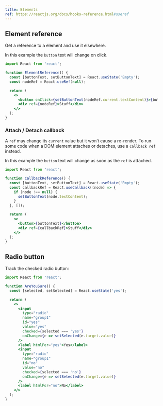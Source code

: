 ```yaml
---
title: Elements
ref: https://reactjs.org/docs/hooks-reference.html#useref
---
```


## Element reference

Get a reference to a element and use it elsewhere.

In this example the `button` text will change on click.

```jsx
import React from 'react';

function ElementReference() {
  const [buttonText, setButtonText] = React.useState('Empty');
  const nodeRef = React.useRef(null);

  return (
    <>
      <button onClick={setButtonText(nodeRef.current.textContent)}>{buttonText}</button>
      <div ref={nodeRef}>Stuff</div>
    </>
  );
}
```

### Attach / Detach callback

A `ref` may change its `current` value but it won't cause a re-render.
To run some code when a DOM element attaches or detaches,
use a `callback ref` instead.

In this example the `button` text will change as soon as the `ref` is attached.

```jsx
import React from 'react';

function CallbackReference() {
  const [buttonText, setButtonText] = React.useState('Empty');
  const callbackRef = React.useCallback((node) => {
    if (node !== null) {
      setButtonText(node.textContent);
    }
  }, []);

  return (
    <>
      <button>{buttonText}</button>
      <div ref={callbackRef}>Stuff</div>
    </>
  );
}
```

## Radio button

Track the checked radio button:

```jsx
import React from 'react';

function AreYouSure() {
  const [selected, setSelected] = React.useState('yes');

  return (
    <>
      <input
        type="radio"
        name="group1"
        id="yes"
        value="yes"
        checked={selected === 'yes'}
        onChange={e => setSelected(e.target.value)}
      />
      <label htmlFor="yes">Yes</label>
      <input
        type="radio"
        name="group1"
        id="no"
        value="no"
        checked={selected === 'no'}
        onChange={e => setSelected(e.target.value)}
      />
      <label htmlFor="no">No</label>
    </>
  );
}
```
